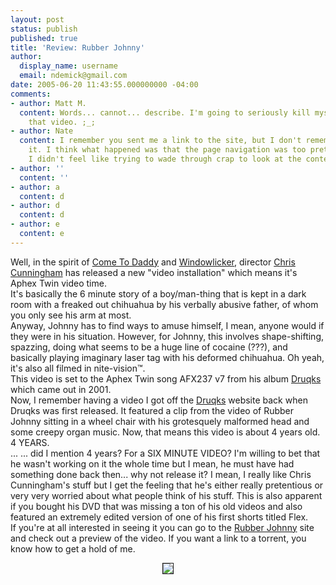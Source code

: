 ```yaml
---
layout: post
status: publish
published: true
title: 'Review: Rubber Johnny'
author:
  display_name: username
  email: ndemick@gmail.com
date: 2005-06-20 11:43:55.000000000 -04:00
comments:
- author: Matt M.
  content: Words... cannot... describe. I'm going to seriously kill myself after watching
    that video. ;_;
- author: Nate
  content: I remember you sent me a link to the site, but I don't remember much about
    it. I think what happened was that the page navigation was too pretentious, and
    I didn't feel like trying to wade through crap to look at the content.
- author: ''
  content: ''
- author: a
  content: d
- author: d
  content: d
- author: e
  content: e
---
```

Well, in the spirit of <a href=http://en.wikipedia.org/wiki/Come_to_Daddy>Come To Daddy</a> and <a href=http://en.wikipedia.org/wiki/Windowlicker>Windowlicker</a>, director <a href=http://en.wikipedia.org/wiki/Chris_Cunningham>Chris Cunningham</a> has released a new "video installation" which means it's Aphex Twin video time.<br>
It's basically the 6 minute story of a boy/man-thing that is kept in a dark room with a freaked out chihuahua by his verbally abusive father, of whom you only see his arm at most.<br>
Anyway, Johnny has to find ways to amuse himself, I mean, anyone would if they were in his situation. However, for Johnny, this involves shape-shifting, spazzing, doing what seems to be a huge line of cocaine (???), and basically playing imaginary laser tag with his deformed chihuahua. Oh yeah, it's also all filmed in nite-vision™.<br>
This video is set to the Aphex Twin song AFX237 v7 from his album <a href=http://en.wikipedia.org/wiki/Drukqs>Druqks</a> which came out in 2001.<br>
Now, I remember having a video I got off the <a href="http://www.druqks.net">Druqks</a> website back when Druqks was first released. It featured a clip from the video of Rubber Johnny sitting in a wheel chair with his grotesquely malformed head and some creepy organ music. Now, that means this video is about 4 years old.<br>
4 YEARS.<br>
... ... did I mention 4 years? For a SIX MINUTE VIDEO? I'm willing to bet that he wasn't working on it the whole time but I mean, he must have had something done back then... why not release it? I mean, I really like Chris Cunningham's stuff but I get the feeling that he's either really pretentious or very very worried about what people think of his stuff. This is also apparent if you bought his DVD that was missing a ton of his old videos and also featured an extremely edited version of one of his first shorts titled Flex.<br>
If you're at all interested in seeing it you can go to the <a href=http://www.rubberjohnny.tv>Rubber Johnny</a> site and check out a preview of the video. If you want a link to a torrent, you know how to get a hold of me.<p>
<center><img src=http://www.unfulfilling.com/infx/rjohnnysig.jpg border=1 bordercolor=black></center>